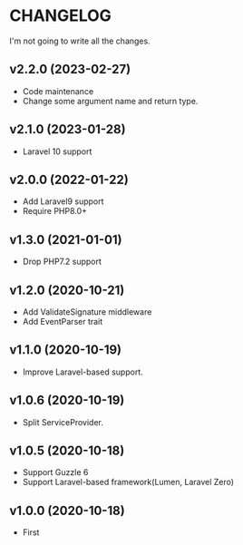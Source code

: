 # CHANGELOG

I'm not going to write all the changes.

## v2.2.0 (2023-02-27)
- Code maintenance
- Change some argument name and return type.

## v2.1.0 (2023-01-28)
- Laravel 10 support

## v2.0.0 (2022-01-22)
- Add Laravel9 support
- Require PHP8.0+

## v1.3.0 (2021-01-01)
- Drop PHP7.2 support

## v1.2.0 (2020-10-21)
- Add ValidateSignature middleware
- Add EventParser trait

## v1.1.0 (2020-10-19)
- Improve Laravel-based support.

## v1.0.6 (2020-10-19)
- Split ServiceProvider.

## v1.0.5 (2020-10-18)
- Support Guzzle 6
- Support Laravel-based framework(Lumen, Laravel Zero)

## v1.0.0 (2020-10-18)
- First
